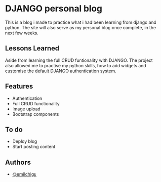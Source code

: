 
# DJANGO personal blog

This is a blog i made to practice what i had been learning from django and python. The site will also serve as my personal blog once complete, in the next few weeks.


## Lessons Learned

Aside from learning the full CRUD funtionality with DJANGO. The project also allowed me to practise my python skills, how to add widgets and customise the default DJANGO authentication system.  


## Features

- Authentication
- Full CRUD functionality
- Image upload
- Bootstrap components


## To do
- Deploy blog
- Start posting content
## Authors

- [@emilchigu](https://www.github.com/EmilChigu)

